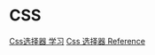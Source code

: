 # CSS  
[Css选择器 学习](https://developer.mozilla.org/zh-CN/docs/Learn/CSS/Building_blocks/Selectors)
[Css 选择器 Reference](https://developer.mozilla.org/zh-CN/docs/Web/CSS/CSS_Selectors)

